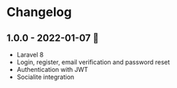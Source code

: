 # Changelog

## 1.0.0 - 2022-01-07 🎉

- Laravel 8
- Login, register, email verification and password reset
- Authentication with JWT
- Socialite integration